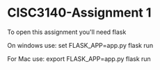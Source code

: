 # CISC3140-Assignment 1
To open this assignment you'll need flask

On windows use:
set FLASK_APP=app.py
flask run

For Mac use: 
export FLASK_APP=app.py
flask run
